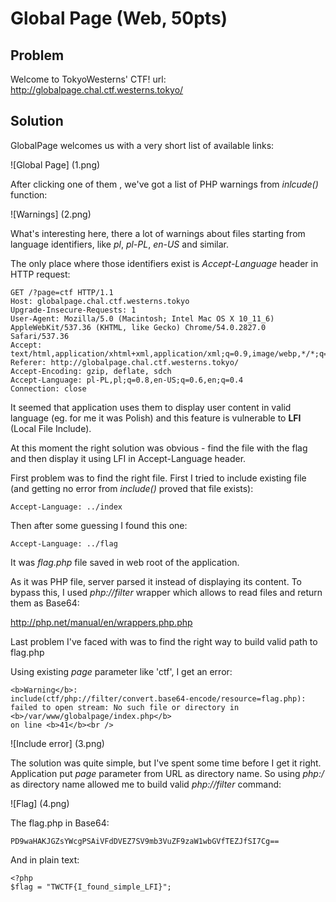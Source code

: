 # Global Page (Web, 50pts)

## Problem

Welcome to TokyoWesterns' CTF!
url: http://globalpage.chal.ctf.westerns.tokyo/

## Solution

GlobalPage welcomes us with a very short list of available links:

![Global Page]
(1.png)

After clicking one of them , we've got a list of PHP warnings from _inlcude()_ function:

![Warnings]
(2.png)

What's interesting here, there a lot of warnings about files starting from language identifiers, like _pl_, _pl-PL_, _en-US_ and similar.

The only place where those identifiers exist is _Accept-Language_ header in HTTP request:

```
GET /?page=ctf HTTP/1.1
Host: globalpage.chal.ctf.westerns.tokyo
Upgrade-Insecure-Requests: 1
User-Agent: Mozilla/5.0 (Macintosh; Intel Mac OS X 10_11_6) AppleWebKit/537.36 (KHTML, like Gecko) Chrome/54.0.2827.0 Safari/537.36
Accept: text/html,application/xhtml+xml,application/xml;q=0.9,image/webp,*/*;q=0.8
Referer: http://globalpage.chal.ctf.westerns.tokyo/
Accept-Encoding: gzip, deflate, sdch
Accept-Language: pl-PL,pl;q=0.8,en-US;q=0.6,en;q=0.4
Connection: close

```

It seemed that application uses them to display user content in valid language (eg. for me it was Polish) and this feature is vulnerable to **LFI** (Local File Include).

At this moment the right solution was obvious - find the file with the flag and then display it using LFI in Accept-Language header.

First problem was to find the right file. First I tried to include existing file (and getting no error from _include()_ proved that file exists):

```
Accept-Language: ../index
```

Then after some guessing I found this one:

```
Accept-Language: ../flag
```
It was _flag.php_ file saved in web root of the application.

As it was PHP file, server parsed it instead of displaying its content. To bypass this, I used _php://filter_ wrapper which allows to read files and return them as Base64:

http://php.net/manual/en/wrappers.php.php

Last problem I've faced with was to find the right way to build valid path to flag.php

Using existing _page_ parameter like 'ctf', I get an error:

```
<b>Warning</b>:  
include(ctf/php://filter/convert.base64-encode/resource=flag.php): failed to open stream: No such file or directory in 
<b>/var/www/globalpage/index.php</b> 
on line <b>41</b><br />
```

![Include error]
(3.png)

The solution was quite simple, but I've spent some time before I get it right.
Application put _page_ parameter from URL as directory name. So using _php:/_ as directory name allowed me to build valid _php://filter_ command:


![Flag]
(4.png)

The flag.php in Base64:

```
PD9waHAKJGZsYWcgPSAiVFdDVEZ7SV9mb3VuZF9zaW1wbGVfTEZJfSI7Cg==
```

And in plain text:

```
<?php
$flag = "TWCTF{I_found_simple_LFI}";
```


